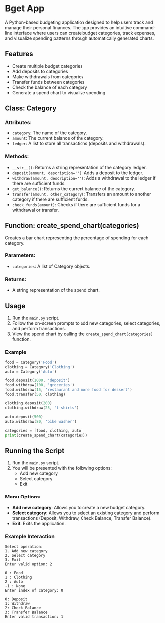 # Bget App

A Python-based budgeting application designed to help users track and manage their personal finances. The app provides an intuitive command-line interface where users can create budget categories, track expenses, and visualize spending patterns through automatically generated charts.

## Features

- Create multiple budget categories
- Add deposits to categories
- Make withdrawals from categories
- Transfer funds between categories
- Check the balance of each category
- Generate a spend chart to visualize spending

## Class: Category

### Attributes:

- `category`: The name of the category.
- `amount`: The current balance of the category.
- `ledger`: A list to store all transactions (deposits and withdrawals).

### Methods:

- `__str__()`: Returns a string representation of the category ledger.
- `deposit(amount, description='')`: Adds a deposit to the ledger.
- `withdraw(amount, description='')`: Adds a withdrawal to the ledger if there are sufficient funds.
- `get_balance()`: Returns the current balance of the category.
- `transfer(amount, other_category)`: Transfers an amount to another category if there are sufficient funds.
- `check_funds(amount)`: Checks if there are sufficient funds for a withdrawal or transfer.

## Function: create_spend_chart(categories)

Creates a bar chart representing the percentage of spending for each category.

### Parameters:

- `categories`: A list of Category objects.

### Returns:

- A string representation of the spend chart.

## Usage

1. Run the `main.py` script.
2. Follow the on-screen prompts to add new categories, select categories, and perform transactions.
3. View the spend chart by calling the `create_spend_chart(categories)` function.

### Example

```python
food = Category('Food')
clothing = Category('Clothing')
auto = Category('Auto')

food.deposit(1000, 'deposit')
food.withdraw(100, 'groceries')
food.withdraw(15, 'restaurant and more food for dessert')
food.transfer(50, clothing)

clothing.deposit(200)
clothing.withdraw(25, 't-shirts')

auto.deposit(500)
auto.withdraw(80, 'bike washer')

categories = [food, clothing, auto]
print(create_spend_chart(categories))
```

## Running the Script

1. Run the `main.py` script.
2. You will be presented with the following options:
   - Add new category
   - Select category
   - Exit

### Menu Options

- **Add new category**: Allows you to create a new budget category.
- **Select category**: Allows you to select an existing category and perform transactions (Deposit, Withdraw, Check Balance, Transfer Balance).
- **Exit**: Exits the application.

### Example Interaction

```plaintext
Select operation:
1. Add new category
2. Select category
3. Exit
Enter valid option: 2

0 : Food
1 : Clothing
2 : Auto
-1 : None
Enter index of category: 0

0: Deposit
1: Withdraw
2: Check Balance
3: Transfer Balance
Enter valid transaction: 1
```
